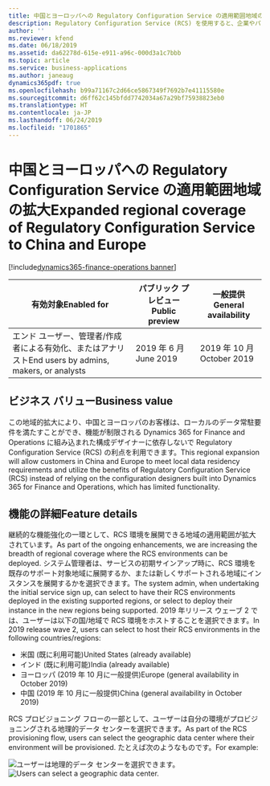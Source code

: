 ```yaml
---
title: 中国とヨーロッパへの Regulatory Configuration Service の適用範囲地域の拡大
description: Regulatory Configuration Service (RCS) を使用すると、企業やパワー ユーザーは、法的要件の変更によって頻繁に影響を受ける規制レポート、E-Invoice、請求書レイアウト、支払方法、および税規則を構成できます。 これらの構成は、複数のアプリケーションまたは 1 つのアプリケーションの複数のバージョンでコードを書くのではなく、1 か所で行うことができます。
author: ''
ms.reviewer: kfend
ms.date: 06/18/2019
ms.assetid: da62278d-615e-e911-a96c-000d3a1c7bbb
ms.topic: article
ms.service: business-applications
ms.author: janeaug
dynamics365pdf: true
ms.openlocfilehash: b99a71167c2d66ce5867349f7692b7e41115580e
ms.sourcegitcommit: d6ff62c145bfdd7742034a67a29bf75938823eb0
ms.translationtype: HT
ms.contentlocale: ja-JP
ms.lasthandoff: 06/24/2019
ms.locfileid: "1701865"
---
```

# <a name="expanded-regional-coverage-of-regulatory-configuration-service-to-china-and-europe"></a><span data-ttu-id="7c800-104">中国とヨーロッパへの Regulatory Configuration Service の適用範囲地域の拡大</span><span class="sxs-lookup"><span data-stu-id="7c800-104">Expanded regional coverage of Regulatory Configuration Service to China and Europe</span></span>
[!include[dynamics365-finance-operations banner](../includes/dynamics365-finance-operations.md)]

| <span data-ttu-id="7c800-105">有効対象</span><span class="sxs-lookup"><span data-stu-id="7c800-105">Enabled for</span></span>    |  <span data-ttu-id="7c800-106">パブリック プレビュー</span><span class="sxs-lookup"><span data-stu-id="7c800-106">Public preview</span></span> | <span data-ttu-id="7c800-107">一般提供</span><span class="sxs-lookup"><span data-stu-id="7c800-107">General availability</span></span> | 
| ---------- | ---------- |---------- |
|<span data-ttu-id="7c800-108">エンド ユーザー、管理者/作成者による有効化、またはアナリスト</span><span class="sxs-lookup"><span data-stu-id="7c800-108">End users by admins, makers, or analysts</span></span>|<span data-ttu-id="7c800-109">2019 年 6 月</span><span class="sxs-lookup"><span data-stu-id="7c800-109">June 2019</span></span>| <span data-ttu-id="7c800-110">2019 年 10 月</span><span class="sxs-lookup"><span data-stu-id="7c800-110">October 2019</span></span>|


## <a name="business-value"></a><span data-ttu-id="7c800-111">ビジネス バリュー</span><span class="sxs-lookup"><span data-stu-id="7c800-111">Business value</span></span>
<!-- bv start -->
<span data-ttu-id="7c800-112">この地域的拡大により、中国とヨーロッパのお客様は、ローカルのデータ常駐要件を満たすことができ、機能が制限される Dynamics 365 for Finance and Operations に組み込まれた構成デザイナーに依存しないで Regulatory Configuration Service (RCS) の利点を利用できます。</span><span class="sxs-lookup"><span data-stu-id="7c800-112">This regional expansion will allow customers in China and Europe to meet local data residency requirements and utilize the benefits of Regulatory Configuration Service (RCS) instead of relying on the configuration designers built into Dynamics 365 for Finance and Operations, which has limited functionality.</span></span>
<!-- bv end -->



## <a name="feature-details"></a><span data-ttu-id="7c800-113">機能の詳細</span><span class="sxs-lookup"><span data-stu-id="7c800-113">Feature details</span></span>
<!--feature detail start -->
<span data-ttu-id="7c800-114">継続的な機能強化の一環として、RCS 環境を展開できる地域の適用範囲が拡大されています。</span><span class="sxs-lookup"><span data-stu-id="7c800-114">As part of the ongoing enhancements, we are increasing the breadth of regional coverage where the RCS environments can be deployed.</span></span> <span data-ttu-id="7c800-115">システム管理者は、サービスの初期サインアップ時に、RCS 環境を既存のサポート対象地域に展開するか、または新しくサポートされる地域にインスタンスを展開するかを選択できます。</span><span class="sxs-lookup"><span data-stu-id="7c800-115">The system admin, when undertaking the initial service sign up, can select to have their RCS environments deployed in the existing supported regions, or select to deploy their instance in the new regions being supported.</span></span> <span data-ttu-id="7c800-116">2019 年リリース ウェーブ 2 では、ユーザーは以下の国/地域で RCS 環境をホストすることを選択できます。</span><span class="sxs-lookup"><span data-stu-id="7c800-116">In 2019 release wave 2, users can select to host their RCS environments in the following countries/regions:</span></span> 

-  <span data-ttu-id="7c800-117">米国 (既に利用可能)</span><span class="sxs-lookup"><span data-stu-id="7c800-117">United States (already available)</span></span> 
-  <span data-ttu-id="7c800-118">インド (既に利用可能)</span><span class="sxs-lookup"><span data-stu-id="7c800-118">India (already available)</span></span> 
-  <span data-ttu-id="7c800-119">ヨーロッパ (2019 年 10 月に一般提供)</span><span class="sxs-lookup"><span data-stu-id="7c800-119">Europe (general availability in October 2019)</span></span> 
-  <span data-ttu-id="7c800-120">中国 (2019 年 10 月に一般提供)</span><span class="sxs-lookup"><span data-stu-id="7c800-120">China (general availability in October 2019)</span></span>

<span data-ttu-id="7c800-121">RCS プロビジョニング フローの一部として、ユーザーは自分の環境がプロビジョニングされる地理的データ センターを選択できます。</span><span class="sxs-lookup"><span data-stu-id="7c800-121">As part of the RCS provisioning flow, users can select the geographic data center where their environment will be provisioned.</span></span> <span data-ttu-id="7c800-122">たとえば次のようなものです。</span><span class="sxs-lookup"><span data-stu-id="7c800-122">For example:</span></span>

<span data-ttu-id="7c800-123">![ユーザーは地理的データ センターを選択できます。](media/expanded-regional-coverage-regulatory-configuration-service-china-europe-1.png "")
</span><span class="sxs-lookup"><span data-stu-id="7c800-123">![Users can select a geographic data center.](media/expanded-regional-coverage-regulatory-configuration-service-china-europe-1.png "")
</span></span><!--feature detail end -->










